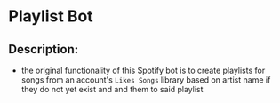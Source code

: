 # Playlist Bot

## Description:
- the original functionality of this Spotify bot is to create playlists for
songs from an account's `Likes Songs` library based on artist name if they do not yet exist and and them to said
playlist
